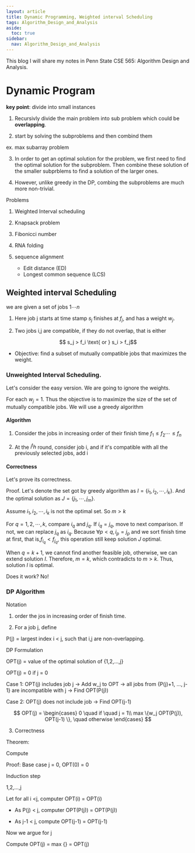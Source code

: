 ```yaml
---
layout: article
title: Dynamic Programming, Weighted interval Scheduling
tags: Algorithm_Design_and_Analysis
aside:
  toc: true
sidebar:
  nav: Algorithm_Design_and_Analysis
---
```


This blog I will share my notes in Penn State CSE 565: Algorithm Design and Analysis. 

<!--more-->

# Dynamic Program

<b>key point</b>: divide into small instances

1. Recursivly divide the main problem into sub problem which could be <b>overlapping</b>.

2. start by solving the subproblems and then combind them

ex. max subarray problem

3. In order to get an optimal solution for the problem, we first need to find the optimal solution for the subproblem. Then combine these solution of the smaller subprblems to find a solution of the larger ones.

4. However, unlike greedy in the DP, combing the subproblems are much more non-trivial. 


Problems

1. Weighted Interval scheduling

2. Knapsack problem

3. Fibonicci number

4. RNA folding

5. sequence alignment 
    * Edit distance (ED) 
    * Longest common sequence (LCS) 

## Weighted interval Scheduling

we are given a set of jobs ${ 1 \cdots n }$

1. Here job j starts at time stamp ${ s_j }$
    finishes at ${ f_j }$, and has a weight ${ w_j }$.

2. Two jobs i,j are compatible, if they do not overlap, that is either

<center>$$
s_j > f_i \text{ or } s_i > f_j$$</center>

* Objective: find a subset of mutually compatible jobs that maximizes the weight.

### Unweighted Interval Scheduling. 

Let's consider the easy version. We are going to ignore the weights.  

For each ${ w_j  = 1}$. Thus the objective is to maximize the size of the set of mutually compatible jobs. We will use a greedy algorithm

#### Algorithm

1. Consider the jobs in increasing order of their finish time ${ f_1 \leq f_2 \cdots \leq f_n }$

2. At the ${ i^th }$ round, consider job i, and if it's compatible with all the previously selected jobs, add i

#### Correctness

Let's prove its correctness.

Proof. Let's denote the set got by greedy algorithm as ${ I =\{ i_1,i_2,\cdots,i_k \}}$. And the optimal solution as ${ J= \{ j_1,\cdots,j_m \} }$.

Assume ${ i_1,i_2,\cdots,i_k }$ is not the optimal set. So ${ m > k  }$

For ${ q = 1,2,\cdots, k }$, compare ${ i_q \text{ and } j_q }$. If ${ i_q = j_q }$, move to next comparison. If not, we can replace ${ j_q }$ as ${ i_q }$. Because ${ \forall p< q, i_p = j_p }$ and we sort finish time at first, that is,${ f_{i_q} < f_{j_q}}$, this operation still keep solution ${ J }$ optimal.

When ${ q = k+1 }$, we cannot find another feasible job, otherwise, we can extend solution ${ I }$. Therefore, ${ m = k }$, which contradicts to ${ m>k }$. Thus, solution ${ I }$ is optimal.

Does it work? No!

### DP Algorithm

Notation

1. order the jos in increasing order of finish time.

2. For a job j, define

P(j) = largest index i < j, such that i,j are non-overlapping.

DP Formulation

OPT(j) = value of the optimal solution of {1,2,...,j}

OPT(j) = 0 if j = 0

Case 1: OPT(j) includes job j 
-> Add w_j to OPT
-> all jobs from {P(j)+1, ..., j-1} are incompatible with j
-> Find OPT(P(j))

Case 2: OPT(j) does not include job
-> Find OPT(j-1)

<center>$$
OPT(j) = 
\begin{cases}
0 \quad if \quad j = 1\\
max \{w_j OPT(P(j)), OPT(j-1) \}, \quad otherwise
\end{cases}
$$</center>

3. Correctness

Theorem:

Compute

Proof: Base case j = 0, OPT(0) = 0

Induction step

1,2,...,j

Let for all i <j, computer OPT(i) = OPT(i)

* As P(j) < j, computer OPT(P(j)) = OPT(P(j))

* As j-1 < j, compute OPT(j-1) = OPT(j-1)

Now we argue for j

Compute OPT(j) = max {} = OPT(j)













